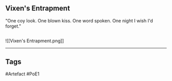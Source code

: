 ## Vixen's Entrapment
"One coy look. One blown kiss. One word spoken.
One night I wish I'd forget."
##
![[Vixen's Entrapment.png]]

---
## Tags
#Artefact
#PoE1